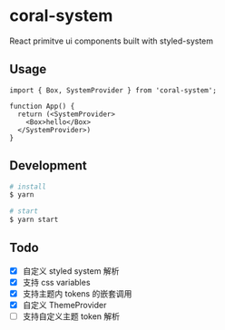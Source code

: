 # coral-system

React primitve ui components built with styled-system

## Usage

```tsx
import { Box, SystemProvider } from 'coral-system';

function App() {
  return (<SystemProvider>
    <Box>hello</Box>
  </SystemProvider>)
}
```

## Development

```bash
# install
$ yarn

# start
$ yarn start
```

## Todo

- [x] 自定义 styled system 解析
- [x] 支持 css variables
- [x] 支持主题内 tokens 的嵌套调用
- [x] 自定义 ThemeProvider
- [ ] 支持自定义主题 token 解析
